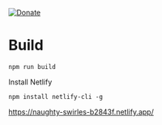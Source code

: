 [![Donate](https://img.shields.io/badge/Donate-PayPal-green.svg)](istran.nwet@gmail.com)

# Build

```
npm run build
```

Install Netlify

```
npm install netlify-cli -g
```

https://naughty-swirles-b2843f.netlify.app/
